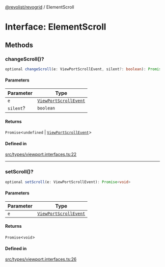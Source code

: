 [@revolist/revogrid](README.md) / ElementScroll

# Interface: ElementScroll

## Methods

### changeScroll()?

```ts
optional changeScroll(e: ViewPortScrollEvent, silent?: boolean): Promise<undefined | ViewPortScrollEvent>
```

#### Parameters

| Parameter | Type |
| ------ | ------ |
| `e` | [`ViewPortScrollEvent`](TypeAlias.ViewPortScrollEvent.md) |
| `silent`? | `boolean` |

#### Returns

`Promise`\<`undefined` \| [`ViewPortScrollEvent`](TypeAlias.ViewPortScrollEvent.md)\>

#### Defined in

[src/types/viewport.interfaces.ts:22](https://github.com/revolist/revogrid/blob/8d359a6641aa3d85978ae1d816f404366e0fe6c4/src/types/viewport.interfaces.ts#L22)

***

### setScroll()?

```ts
optional setScroll(e: ViewPortScrollEvent): Promise<void>
```

#### Parameters

| Parameter | Type |
| ------ | ------ |
| `e` | [`ViewPortScrollEvent`](TypeAlias.ViewPortScrollEvent.md) |

#### Returns

`Promise`\<`void`\>

#### Defined in

[src/types/viewport.interfaces.ts:26](https://github.com/revolist/revogrid/blob/8d359a6641aa3d85978ae1d816f404366e0fe6c4/src/types/viewport.interfaces.ts#L26)
